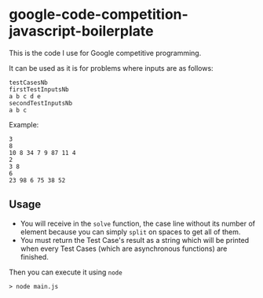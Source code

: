 # google-code-competition-javascript-boilerplate

This is the code I use for Google competitive programming.

It can be used as it is for problems where inputs are as follows:

```
testCasesNb
firstTestInputsNb
a b c d e
secondTestInputsNb
a b c
```

Example:

```
3
8
10 8 34 7 9 87 11 4
2
3 8
6
23 98 6 75 38 52
```

## Usage

- You will receive in the `solve` function, the case line without its number of element because you can simply `split` on spaces to get all of them.
- You must return the Test Case's result as a string which will be printed when every Test Cases (which are asynchronous functions) are finished.

Then you can execute it using `node`

```
> node main.js
```
